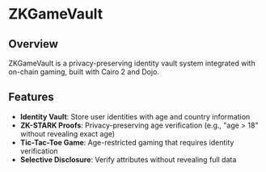 # ZKGameVault

## Overview

ZKGameVault is a privacy-preserving identity vault system integrated with on-chain gaming, built with Cairo 2 and Dojo.

## Features

- **Identity Vault**: Store user identities with age and country information
- **ZK-STARK Proofs**: Privacy-preserving age verification (e.g., "age > 18" without revealing exact age)
- **Tic-Tac-Toe Game**: Age-restricted gaming that requires identity verification
- **Selective Disclosure**: Verify attributes without revealing full data